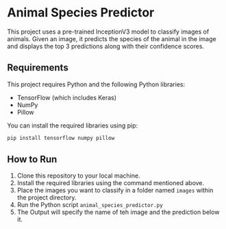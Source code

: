# Animal Species Predictor

This project uses a pre-trained InceptionV3 model to classify images of animals. Given an image, it predicts the species of the animal in the image and displays the top 3 predictions along with their confidence scores.

## Requirements

This project requires Python and the following Python libraries:

- TensorFlow (which includes Keras)
- NumPy
- Pillow

You can install the required libraries using pip:

```bash
pip install tensorflow numpy pillow
```

## How to Run

1. Clone this repository to your local machine.
2. Install the required libraries using the command mentioned above.
3. Place the images you want to classify in a folder named `images` within the project directory.
4. Run the Python script `animal_species_predictor.py`
5. The Output will specify the name of teh image and the prediction below it.

